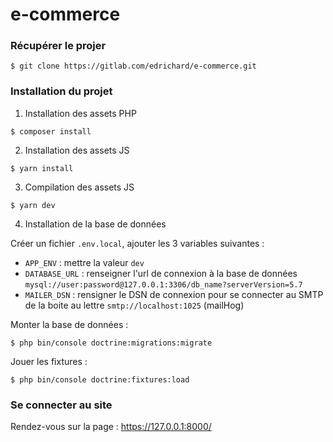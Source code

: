 # e-commerce

### Récupérer le projer

```
$ git clone https://gitlab.com/edrichard/e-commerce.git
```

### Installation du projet 

1. Installation des assets PHP

```
$ composer install
```

2. Installation des assets JS 

```
$ yarn install
```

3. Compilation des assets JS 

```
$ yarn dev
```

4. Installation de la base de données 

Créer un fichier `.env.local`, ajouter les 3 variables suivantes :

- `APP_ENV` : mettre la valeur `dev`
- `DATABASE_URL` : renseigner l'url de connexion à la base de données `mysql://user:password@127.0.0.1:3306/db_name?serverVersion=5.7`
- `MAILER_DSN` : rensigner le DSN de connexion pour se connecter au SMTP de la boite au lettre `smtp://localhost:1025` (mailHog)

Monter la base de données :

```
$ php bin/console doctrine:migrations:migrate
```

Jouer les fixtures : 

```
$ php bin/console doctrine:fixtures:load
```

### Se connecter au site 

Rendez-vous sur la page : https://127.0.0.1:8000/
